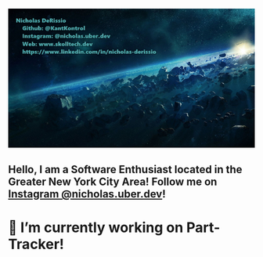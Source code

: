 [![Hello 👋🏻](https://github.com/KantKontrol/KantKontrol/blob/master/banner1.jpg?raw=true)](https://www.skolltech.dev)

## Hello, I am a Software Enthusiast located in the Greater New York City Area! Follow me on [Instagram @nicholas.uber.dev](https://www.instagram.com/nicholas.uber.dev)!

# 🔭 I’m currently working on Part-Tracker!


